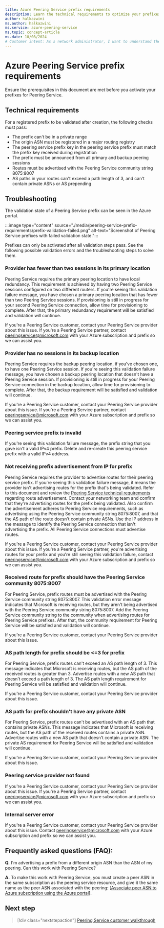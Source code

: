 ```yaml
---
title: Azure Peering Service prefix requirements
description: Learn the technical requirements to optimize your prefixes using Azure Peering Service.
author: halkazwini
ms.author: halkazwini
ms.service: azure-peering-service
ms.topic: concept-article
ms.date: 10/08/2024
# Customer intent: As a network administrator, I want to understand the technical requirements for activating prefixes in Azure Peering Service, so that I can ensure compliance and optimization for network performance in my organization.
---
```


# Azure Peering Service prefix requirements

Ensure the prerequisites in this document are met before you activate your prefixes for Peering Service.

## Technical requirements

For a registered prefix to be validated after creation, the following checks must pass:

* The prefix can't be in a private range
* The origin ASN must be registered in a major routing registry
* The peering service prefix key in the peering service prefix must match the prefix key received during registration
* The prefix must be announced from all primary and backup peering sessions
* Routes must be advertised with the Peering Service community string 8075:8007
* AS paths in your routes can't exceed a path length of 3, and can't contain private ASNs or AS prepending

## Troubleshooting

The validation state of a Peering Service prefix can be seen in the Azure portal.

:::image type="content" source="./media/peering-service-prefix-requirements/prefix-validation-failed.png" alt-text="Screenshot of Peering Service prefixes with failed validation state.":::

Prefixes can only be activated after all validation steps pass. See the following possible validation errors and the troubleshooting steps to solve them.

### Provider has fewer than two sessions in its primary location

Peering Service requires the primary peering location to have local redundancy. This requirement is achieved by having two Peering Service sessions configured on two different routers. If you're seeing this validation failure message, you have chosen a primary peering location that has fewer than two Peering Service sessions. If provisioning is still in progress for your second Peering Service connection, allow time for provisioning to complete. After that, the primary redundancy requirement will be satisfied and validation will continue.

If you're a Peering Service customer, contact your Peering Service provider about this issue. If you're a Peering Service partner, contact peeringservice@microsoft.com with your Azure subscription and prefix so we can assist you.

### Provider has no sessions in its backup location

Peering Service requires the backup peering location, if you've chosen one, to have one Peering Service session. If you're seeing this validation failure message, you have chosen a backup peering location that doesn't have a Peering Service session. If provisioning is still in progress for your Peering Service connection in the backup location, allow time for provisioning to complete. After that, the backup requirement will be satisfied and validation will continue.

If you're a Peering Service customer, contact your Peering Service provider about this issue. If you're a Peering Service partner, contact peeringservice@microsoft.com with your Azure subscription and prefix so we can assist you.

### Peering service prefix is invalid

If you're seeing this validation failure message, the prefix string that you gave isn't a valid IPv4 prefix. Delete and re-create this peering service prefix with a valid IPv4 address.

### Not receiving prefix advertisement from IP for prefix

Peering Service requires the provider to advertise routes for their peering service prefix. If you're seeing this validation failure message, it means the provider isn't advertising routes for the prefix that's being validated. Refer to this document and review the [Peering Service technical requirements](../internet-peering/walkthrough-peering-service-all.md#technical-requirements) regarding route advertisement. Contact your networking team and confirm that they're advertising routes for the prefix being validated. Also confirm the advertisement adheres to Peering Service requirements, such as advertising using the Peering Service community string 8075:8007, and that the AS path of the route doesn't contain private ASNs. Use the IP address in the message to identify the Peering Service connection that isn't advertising the prefix. All Peering Service connections must advertise routes.

If you're a Peering Service customer, contact your Peering Service provider about this issue. If you're a Peering Service partner, you're advertising routes for your prefix and you're still seeing this validation failure, contact peeringservice@microsoft.com with your Azure subscription and prefix so we can assist you.

### Received route for prefix should have the Peering Service community 8075:8007

For Peering Service, prefix routes must be advertised with the Peering Service community string 8075:8007. This validation error message indicates that Microsoft is receiving routes, but they aren't being advertised with the Peering Service community string 8075:8007. Add the Peering Service community string to the community when advertising routes for Peering Service prefixes. After that, the community requirement for Peering Service will be satisfied and validation will continue.

If you're a Peering Service customer, contact your Peering Service provider about this issue.

### AS path length for prefix should be <=3 for prefix

For Peering Service, prefix routes can't exceed an AS path length of 3. This message indicates that Microsoft is receiving routes, but the AS path of the received routes is greater than 3. Advertise routes with a new AS path that doesn't exceed a path length of 3. The AS path length requirement for Peering Service will be satisfied and validation will continue.

If you're a Peering Service customer, contact your Peering Service provider about this issue.

### AS path for prefix shouldn't have any private ASN

For Peering Service, prefix routes can't be advertised with an AS path that contains private ASNs. This message indicates that Microsoft is receiving routes, but the AS path of the received routes contains a private ASN. Advertise routes with a new AS path that doesn't contain a private ASN. The private AS requirement for Peering Service will be satisfied and validation will continue.

If you're a Peering Service customer, contact your Peering Service provider about this issue.

### Peering service provider not found

If you're a Peering Service customer, contact your Peering Service provider about this issue. If you're a Peering Service partner, contact peeringservice@microsoft.com with your Azure subscription and prefix so we can assist you.

### Internal server error

If you're a Peering Service customer, contact your Peering Service provider about this issue. Contact peeringservice@microsoft.com with your Azure subscription and prefix so we can assist you.

## Frequently asked questions (FAQ):

**Q.**   I'm advertising a prefix from a different origin ASN than the ASN of my peering. Can this work with Peering Service?

**A.**   To make this work with Peering Service, you must create a peer ASN in the same subscription as the peering service resource, and give it the same name as the peer ASN associated with the peering: [[Associate peer ASN to Azure subscription using the Azure portal](../internet-peering/howto-subscription-association-portal.md)]. 

## Next step

> [!div class="nextstepaction"]
> [Peering Service customer walkthrough](customer-walkthrough.md)
